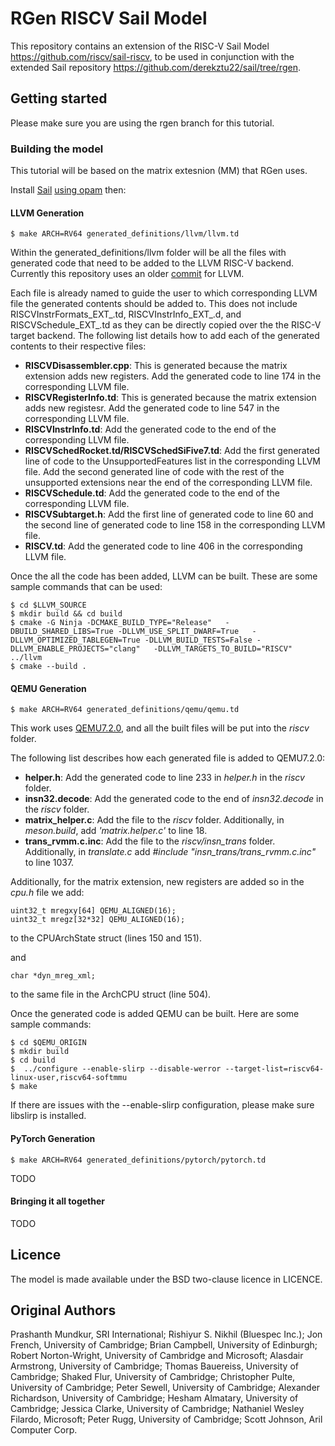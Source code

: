 RGen RISCV Sail Model
================

This repository contains an extension of the RISC-V Sail Model <https://github.com/riscv/sail-riscv>, to be used in conjunction with the extended Sail repository <https://github.com/derekztu22/sail/tree/rgen>.

Getting started
---------------

Please make sure you are using the rgen branch for this tutorial.

### Building the model
<p>This tutorial will be based on the matrix extesnion (MM) that RGen uses.</p>

Install [Sail](https://github.com/derekztu22/sail/tree/rgen) [using opam](https://github.com/rems-project/sail/blob/sail2/INSTALL.md) then:

#### LLVM Generation

```
$ make ARCH=RV64 generated_definitions/llvm/llvm.td
```

Within the generated_definitions/llvm folder will be all the files with generated code that need to be added to the LLVM RISC-V backend. Currently this repository uses an older [commit](https://github.com/llvm/llvm-project/commits/6f46ff3765dcdc178b9cf52ebd8c03437806798a) for LLVM.

<p>
Each file is already named to guide the user to which corresponding LLVM file the generated contents should be added to. This does not include RISCVInstrFormats_EXT_.td, RISCVInstrInfo_EXT_.d, and RISCVSchedule_EXT_.td as they can be directly copied over the the RISC-V target backend. The following list details how to add each of the generated contents to their respective files:
  
- **RISCVDisassembler.cpp**: This is generated because the matrix extension adds new registers. Add the generated code to line 174 in the corresponding LLVM file.
- **RISCVRegisterInfo.td**: This is generated because the matrix extension adds new registesr. Add the generated code to line 547 in the corresponding LLVM file.
- **RISCVInstrInfo.td**: Add the generated code to the end of the corresponding LLVM file.
- **RISCVSchedRocket.td/RISCVSchedSiFive7.td**: Add the first generated line of code to the UnsupportedFeatures list in the corresponding LLVM file. Add the second generated line of code with the rest of the unsupported extensions near the end of the corresponding LLVM file.
- **RISCVSchedule.td**: Add the generated code to the end of the corresponding LLVM file.
- **RISCVSubtarget.h**: Add the first line of generated code to line 60 and the second line of generated code to line 158 in the corresponding LLVM file.
- **RISCV.td**: Add the generated code to line 406 in the corresponding LLVM file.
</p>

<p>
Once the all the code has been added, LLVM can be built. These are some sample commands that can be used:
</p>

```
$ cd $LLVM_SOURCE
$ mkdir build && cd build
$ cmake -G Ninja -DCMAKE_BUILD_TYPE="Release"   -DBUILD_SHARED_LIBS=True -DLLVM_USE_SPLIT_DWARF=True   -DLLVM_OPTIMIZED_TABLEGEN=True -DLLVM_BUILD_TESTS=False -DLLVM_ENABLE_PROJECTS="clang"   -DLLVM_TARGETS_TO_BUILD="RISCV"   ../llvm
$ cmake --build .
```

#### QEMU Generation

```
$ make ARCH=RV64 generated_definitions/qemu/qemu.td
```

This work uses [QEMU7.2.0](https://github.com/qemu/qemu/tree/stable-7.2), and all the built files will be put into the _riscv_ folder.

The following list describes how each generated file is added to QEMU7.2.0:
- **helper.h**: Add the generated code to line 233 in _helper.h_ in the _riscv_ folder.
- **insn32.decode**: Add the generated code to the end of _insn32.decode_ in the _riscv_ folder.
- **matrix_helper.c**: Add the file to the _riscv_ folder. Additionally, in _meson.build_, add _'matrix.helper.c'_ to line 18.
- **trans_rvmm.c.inc**: Add the file to the _riscv/insn\_trans_ folder. Additionally, in _translate.c_ add _#include "insn\_trans/trans\_rvmm.c.inc"_ to line 1037.

Additionally, for the matrix extension, new registers are added so in the _cpu.h_ file we add:

```
uint32_t mregxy[64] QEMU_ALIGNED(16);
uint32_t mregz[32*32] QEMU_ALIGNED(16);
```
to the CPUArchState struct (lines 150 and 151).

and

```
char *dyn_mreg_xml;
```
to the same file in the ArchCPU struct (line 504).

Once the generated code is added QEMU can be built. Here are some sample commands:

```
$ cd $QEMU_ORIGIN
$ mkdir build
$ cd build
$  ../configure --enable-slirp --disable-werror --target-list=riscv64-linux-user,riscv64-softmmu
$ make
```
If there are issues with the --enable-slirp configuration, please make sure libslirp is installed.

#### PyTorch Generation

```
$ make ARCH=RV64 generated_definitions/pytorch/pytorch.td
```
<p>TODO</p>

#### Bringing it all together

<p>TODO</p>

Licence
-------

The model is made available under the BSD two-clause licence in LICENCE.

Original Authors
-------

 Prashanth Mundkur, SRI International;
 Rishiyur S. Nikhil (Bluespec Inc.); 
 Jon French, University of Cambridge;
 Brian Campbell, University of Edinburgh;
 Robert Norton-Wright, University of Cambridge and Microsoft;
 Alasdair Armstrong, University of Cambridge;
 Thomas Bauereiss, University of Cambridge;
 Shaked Flur, University of Cambridge;
 Christopher Pulte, University of Cambridge;
 Peter Sewell, University of Cambridge;
 Alexander Richardson, University of Cambridge;
 Hesham Almatary, University of Cambridge;
 Jessica Clarke, University of Cambridge;
 Nathaniel Wesley Filardo, Microsoft;
 Peter Rugg, University of Cambridge;
 Scott Johnson, Aril Computer Corp.
